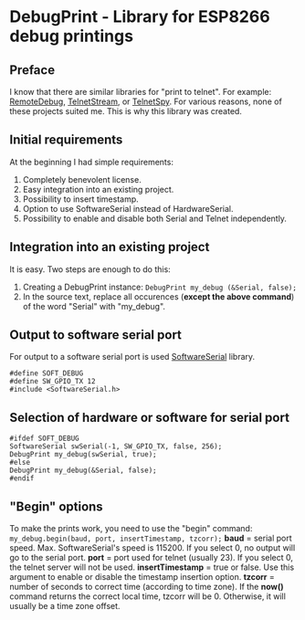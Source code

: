 # DebugPrint - Library for ESP8266 debug printings
## Preface
I know that there are similar libraries for "print to telnet". 
For example: [RemoteDebug](https://github.com/JoaoLopesF/RemoteDebug), [TelnetStream](https://github.com/jandrassy/TelnetStream), or [TelnetSpy](https://github.com/yasheena/telnetspy).
For various reasons, none of these projects suited me.
This is why this library was created.

## Initial requirements
At the beginning I had simple requirements:
1) Completely benevolent license.
2) Easy integration into an existing project.
3) Possibility to insert timestamp.
4) Option to use SoftwareSerial instead of HardwareSerial.
5) Possibility to enable and disable both Serial and Telnet independently.


## Integration into an existing project
It is easy. Two steps are enough to do this:
1) Creating a DebugPrint instance: `DebugPrint my_debug (&Serial, false);`
2) In the source text, replace all occurences (**except the above command**) of the word "Serial" with "my_debug".


## Output to software serial port
For output to a software serial port is used [SoftwareSerial](https://github.com/plerup/espsoftwareserial)  library.
```
#define SOFT_DEBUG  
#define SW_GPIO_TX 12  
#include <SoftwareSerial.h>
```


## Selection of hardware or software for serial port
```
#ifdef SOFT_DEBUG
SoftwareSerial swSerial(-1, SW_GPIO_TX, false, 256);
DebugPrint my_debug(swSerial, true);
#else
DebugPrint my_debug(&Serial, false);
#endif
```


## "Begin" options
To make the prints work, you need to use the "begin" command:
`my_debug.begin(baud, port, insertTimestamp, tzcorr);`
**baud**            = serial port speed. Max. SoftwareSerial's speed is 115200. If you select 0, no output will go to the serial port.
**port**            = port used for telnet (usually 23). If you select 0, the telnet server will not be used.
**insertTimestamp** = true or false. Use this argument to enable or disable the timestamp insertion option.
**tzcorr**          = number of seconds to correct time (according to time zone). If the **now()** command returns the correct local time, tzcorr will be 0. Otherwise, it will usually be a time zone offset.
